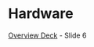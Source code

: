 # Hardware

[Overview Deck](https://nileglobalinc-my.sharepoint.com/:p:/g/personal/shiv_nilesecure_com/EetxX1hpDzRHhRIFga8_XJMB4hAH4uuh7UPcWKRXikGpZA?e=NfqIbY) - Slide 6